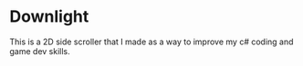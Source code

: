 # Downlight
This is a 2D side scroller that I made as a way to improve my c# coding and game dev skills. 
